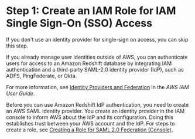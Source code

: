 # Step 1: Create an IAM Role for IAM Single Sign\-On \(SSO\) Access<a name="generating-iam-credentials-sso-role"></a>

If you don't use an identity provider for single\-sign on access, you can skip this step\.

If you already manage user identities outside of AWS, you can authenticate users for access to an Amazon Redshift database by integrating IAM authentication and a third\-party SAML\-2\.0 identity provider \(IdP\), such as ADFS, PingFederate, or Okta\.

For more information, see [Identity Providers and Federation](http://docs.aws.amazon.com/IAM/latest/UserGuide/id_roles_providers.html) in the *AWS IAM User Guide*\.

Before you can use Amazon Redshift IdP authentication, you need to create an AWS SAML identity provider\. You create an identity provider in the IAM console to inform AWS about the IdP and its configuration\. Doing this establishes trust between your AWS account and the IdP\. For steps to create a role, see [Creating a Role for SAML 2\.0 Federation \(Console\)](http://docs.aws.amazon.com/IAM/latest/UserGuide/id_roles_create_for-idp_saml.html?icmpid=docs_iam_console)\. 